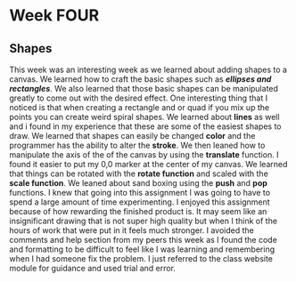 # Week FOUR
## Shapes
 This week was an interesting week as we learned about adding shapes to a canvas. We learned how to craft the basic shapes such as ***ellipses and rectangles***. We also learned that those basic shapes can be manipulated greatly to come out with the desired effect. One interesting thing that I noticed is that when creating a rectangle and or quad if you mix up the points you can create weird spiral shapes. We learned about **lines** as well and i found in my experience that these are some of the easiest shapes to draw. We learned that shapes can easily be changed **color** and the programmer has the ability to alter the **stroke**. We then leaned how to manipulate the axis of the of the canvas by using the **translate** function. I found it easier to put my 0,0 marker at the center of my canvas. We learned that things can be rotated with the **rotate function** and scaled with the **scale function**. We leaned about sand boxing using the **push** and **pop** functions. I knew that going into this assignment I was going to have to spend a large amount of time experimenting. I enjoyed this assignment because of how rewarding the finished product is. It may seem like an insignificant drawing that is not super high quality but when I think of the hours of work that were put in it feels much stronger. I avoided the comments and help section from my peers this week as I found the code and formatting to be difficult to feel like I was learning and remembering when I had someone fix the problem. I just referred to the class website module for guidance and used trial and error.
